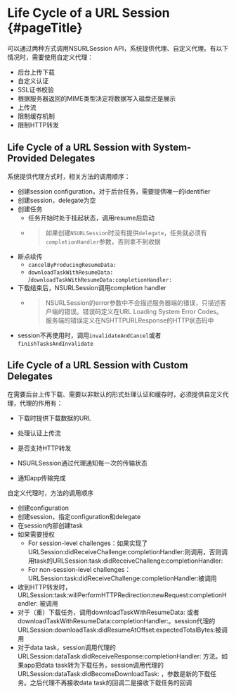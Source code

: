 # Life Cycle of a URL Session {#pageTitle}

可以通过两种方式调用NSURLSession API，系统提供代理、自定义代理。有以下情况时，需要使用自定义代理：

* 后台上传下载
* 自定义认证
* SSL证书校验
* 根据服务器返回的MIME类型决定将数据写入磁盘还是展示
* 上传流
* 限制缓存机制
* 限制HTTP转发

## Life Cycle of a URL Session with System-Provided Delegates

系统提供代理方式时，相关方法的调用顺序：

* 创建session configuration，对于后台任务，需要提供唯一的identifier
* 创建session，delegate为空
* 创建任务
  * 任务开始时处于挂起状态，调用resume后启动
  * > 如果创建`NSURLSession`时没有提供`delegate`，任务就必须有`completionHandler`参数，否则拿不到收据
* 断点续传
  * `cancelByProducingResumeData:`
  * `downloadTaskWithResumeData:` /`downloadTaskWithResumeData:completionHandler:`
* 下载结束后，NSURLSession调用completion handler
  * > NSURLSession的error参数中不会描述服务器端的错误，只描述客户端的错误。错误码定义在URL Loading System Error Codes。服务端的错误定义在NSHTTPURLResponse的HTTP状态码中
* session不再使用时，调用`invalidateAndCancel`或者`finishTasksAndInvalidate`

## Life Cycle of a URL Session with Custom Delegates

在需要后台上传下载、需要以非默认的形式处理认证和缓存时，必须提供自定义代理，代理的作用有：

* 下载时提供下载数据的URL
* 处理认证上传流
* 是否支持HTTP转发
* NSURLSession通过代理通知每一次的传输状态

* 通知app传输完成

自定义代理时，方法的调用顺序

* 创建configuration
* 创建session，指定configuration和delegate
* 在session内部创建task
* 如果需要授权
  * For session-level challenges：如果实现了URLSession:didReceiveChallenge:completionHandler:则调用，否则调用task的URLSession:task:didReceiveChallenge:completionHandler: 
  * For non-session-level challenges：URLSession:task:didReceiveChallenge:completionHandler:被调用
* 收到HTTP转发时，URLSession:task:willPerformHTTPRedirection:newRequest:completionHandler: 被调用
* 对于（重）下载任务，调用downloadTaskWithResumeData: 或者downloadTaskWithResumeData:completionHandler:。session代理的URLSession:downloadTask:didResumeAtOffset:expectedTotalBytes:被调用
* 对于data task，session调用代理的URLSession:dataTask:didReceiveResponse:completionHandler: 方法。如果app把data task转为下载任务，session调用代理的URLSession:dataTask:didBecomeDownloadTask: ，参数是新的下载任务。之后代理不再接收data task的回调二是接收下载任务的回调



